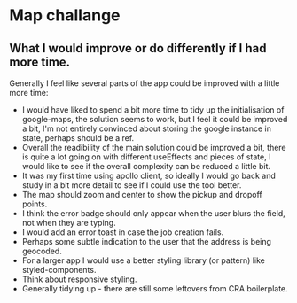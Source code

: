 # Map challange

## What I would improve or do differently if I had more time.

Generally I feel like several parts of the app could be improved with a little more time:

- I would have liked to spend a bit more time to tidy up the initialisation of google-maps, the solution seems to work, but I feel it could be improved a bit, I'm not entirely convinced about storing the google instance in state, perhaps should be a ref.
- Overall the readibility of the main solution could be improved a bit, there is quite a lot going on with different useEffects and pieces of state, I would like to see if the overall complexity can be reduced a little bit. 
- It was my first time using apollo client, so ideally I would go back and study in a bit more detail to see if I could use the tool better.
- The map should zoom and center to show the pickup and dropoff points.
- I think the error badge should only appear when the user blurs the field, not when they are typing.
- I would add an error toast in case the job creation fails.
- Perhaps some subtle indication to the user that the address is being geocoded.
- For a larger app I would use a better styling library (or pattern) like styled-components.
- Think about responsive styling.
- Generally tidying up - there are still some leftovers from CRA boilerplate.
